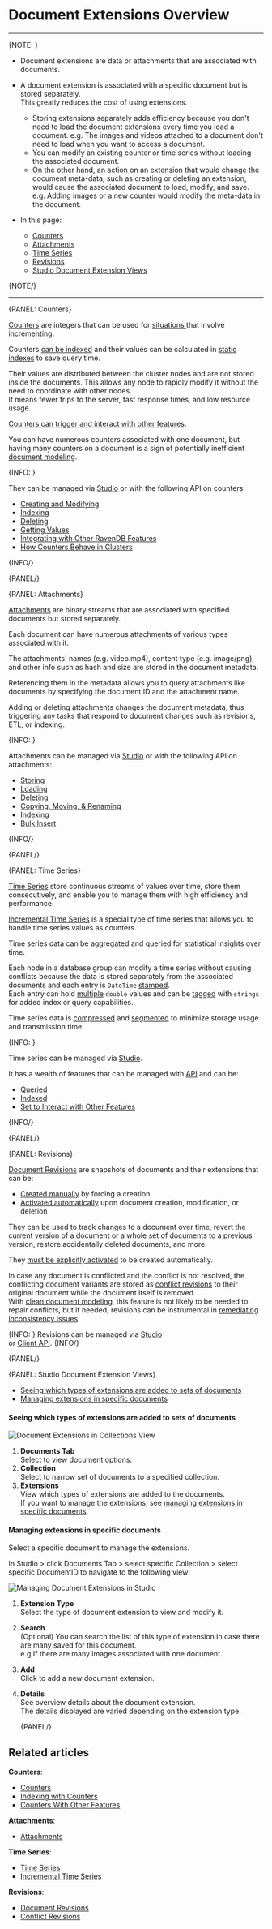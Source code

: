 # Document Extensions Overview
---

{NOTE: }

* Document extensions are data or attachments that are associated with documents.  

* A document extension is associated with a specific document but is stored separately.  
  This greatly reduces the cost of using extensions.  
   * Storing extensions separately adds efficiency because you don't need to load the document extensions 
     every time you load a document. e.g. The images and videos attached to a document don't need to load when you 
     want to access a document.
   * You can modify an existing counter or time series without loading the associated document.  
   * On the other hand, an action on an extension that would change the document meta-data, such as creating 
     or deleting an extension, would cause the associated document to load, modify, and save.  
     e.g. Adding images or a new counter would modify the meta-data in the document.

* In this page:  
  * [Counters](../document-extensions/overview-extensions#counters)  
  * [Attachments](../document-extensions/overview-extensions#attachments)  
  * [Time Series](../document-extensions/overview-extensions#time-series)  
  * [Revisions](../document-extensions/overview-extensions#revisions)  
  * [Studio Document Extension Views](../document-extensions/overview-extensions#studio-document-extension-views)  

{NOTE/}

---

{PANEL: Counters}

[Counters](../document-extensions/counters/overview) are integers that can be used for [situations ](../document-extensions/counters/overview#convenient-counting-mechanism) 
that involve incrementing.  

Counters [can be indexed](../document-extensions/counters/indexing) and their values can be calculated in 
[static indexes](../indexes/creating-and-deploying) 
to save query time. 

Their values are distributed between the cluster nodes and are not stored inside the documents. 
This allows any node to rapidly modify it 
without the need to coordinate with other nodes.  
It means fewer trips to the server, fast response times, and low resource usage.  

[Counters can trigger and interact with other features](../document-extensions/counters/counters-and-other-features#counters-and-other-features).

You can have numerous counters associated with one document, but having many counters on a document is a sign of potentially
inefficient [document modeling](https://ravendb.net/learn/inside-ravendb-book/reader/4.0/3-document-modeling).

{INFO: }

They can be managed via [Studio](../studio/database/document-extensions/counters#counters)
or with the following API on counters:

* [Creating and Modifying](../document-extensions/counters/create-or-modify)
* [Indexing](../document-extensions/counters/indexing)
* [Deleting](../document-extensions/counters/delete)
* [Getting Values](../document-extensions/counters/retrieve-counter-values)
* [Integrating with Other RavenDB Features](../document-extensions/counters/counters-and-other-features)
* [How Counters Behave in Clusters](../document-extensions/counters/counters-in-clusters)

{INFO/}

{PANEL/}


{PANEL: Attachments}

[Attachments](../document-extensions/attachments/what-are-attachments) 
are binary streams that are associated with specified documents but stored separately.  

Each document can have numerous attachments of various types associated with it.  

The attachments' names (e.g. video.mp4), content type (e.g. image/png), and other info such as hash and size 
are stored in the document metadata.  

Referencing them in the metadata allows you to query attachments like documents by specifying
the document ID and the attachment name.  

Adding or deleting attachments changes the document metadata, thus triggering any tasks that respond to document changes
such as revisions, ETL, or indexing.

{INFO: }

Attachments can be managed via [Studio](../studio/database/documents/document-view#document-view---actions)
or with the following API on attachments:

* [Storing](../document-extensions/attachments/storing)
* [Loading](../document-extensions/attachments/loading)
* [Deleting](../document-extensions/attachments/deleting)
* [Copying, Moving, & Renaming](../document-extensions/attachments/copying-moving-renaming)
* [Indexing](../document-extensions/attachments/indexing)
* [Bulk Insert](../document-extensions/attachments/bulk-insert)

{INFO/}

{PANEL/}


{PANEL: Time Series}

[Time Series](../document-extensions/timeseries/overview) store continuous streams of values over time, 
store them consecutively, and enable you to manage them with high efficiency and performance.  

[Incremental Time Series](../document-extensions/timeseries/incremental-time-series/overview) 
is a special type of time series that allows you to handle time series values as counters.

Time series data can be aggregated and queried for statistical insights over time.  

Each node in a database group can modify a time series without causing conflicts because the data is stored 
separately from the associated documents and each entry is `DateTime` [stamped](../document-extensions/timeseries/overview#timestamps).  
Each entry can hold [multiple](../document-extensions/timeseries/overview#values) 
`double` values and can be [tagged](../document-extensions/timeseries/overview#tags) 
with `strings` for added index or query capabilities.  

Time series data is [compressed](../document-extensions/timeseries/design#compression) 
  and [segmented](../document-extensions/timeseries/overview#time-series-segments) 
  to minimize storage usage and transmission time.  

{INFO: }

Time series can be managed via [Studio](../studio/database/document-extensions/time-series).  

It has a wealth of features that can be managed with [API](../document-extensions/timeseries/client-api/overview) and can be:

* [Queried](../document-extensions/timeseries/querying/overview-and-syntax)
* [Indexed](../document-extensions/timeseries/indexing)
* [Set to Interact with Other Features](../document-extensions/timeseries/time-series-and-other-features)

{INFO/}

{PANEL/}


{PANEL: Revisions}

[Document Revisions](../document-extensions/revisions/overview) 
are snapshots of documents and their extensions that can be: 

* [Created manually](../document-extensions/revisions/overview#force-revision-creation) 
  by forcing a creation 
* [Activated automatically](../document-extensions/revisions/overview#defining-a-revisions-configuration) 
  upon document creation, modification, or deletion

They can be used to track changes to a document over time, revert the current version of a document 
or a whole set of documents to a previous version, restore accidentally deleted documents, and more.

They [must be explicitly activated](../document-extensions/revisions/overview#revisions-configuration) 
to be created automatically. 

In case any document is conflicted and the conflict is not resolved, 
the conflicting document variants are stored as [conflict revisions](../document-extensions/revisions/client-api/operations/conflict-revisions-configuration) 
to their original document while the document itself is removed.  
With [clean document modeling](https://ravendb.net/learn/inside-ravendb-book/reader/4.0/3-document-modeling), 
this feature is not likely to be needed to repair conflicts, 
but if needed, revisions can be instrumental in [remediating inconsistency issues](https://ravendb.net/learn/inside-ravendb-book/reader/4.0/6-ravendb-clusters#transaction-atomicity-and-replication). 

{INFO: }
Revisions can be managed via [Studio](../studio/database/document-extensions/revisions)  
or [Client API](../document-extensions/revisions/client-api/overview).
{INFO/}

{PANEL/}


{PANEL: Studio Document Extension Views}

* [Seeing which types of extensions are added to sets of documents](../document-extensions/overview-extensions#seeing-which-types-of-extensions-are-added-to-sets-of-documents)  
* [Managing extensions in specific documents](../document-extensions/overview-extensions#managing-extensions-in-specific-documents)  

#### Seeing which types of extensions are added to sets of documents

![Document Extensions in Collections View](images/extensions-collections-view.png "Document Extensions in Collections View")

1. **Documents Tab**  
   Select to view document options.
2. **Collection**  
   Select to narrow set of documents to a specified collection. 
3. **Extensions**  
   View which types of extensions are added to the documents.  
   If you want to manage the extensions, see [managing extensions in specific documents](../document-extensions/overview-extensions#managing-extensions-in-specific-documents).  

#### Managing extensions in specific documents

Select a specific document to manage the extensions.  

In Studio > click Documents Tab > select specific Collection > select specific DocumentID to navigate to the following view:  

![Managing Document Extensions in Studio](images/extensions-managing-single-doc.png "Managing Document Extensions in Studio")

1. **Extension Type**  
   Select the type of document extension to view and modify it.
2. **Search**  
   (Optional)  You can search the list of this type of extension in case there are many saved for this document.  
   e.g If there are many images associated with one document.
3. **Add**  
   Click to add a new document extension.  
4. **Details**  
   See overview details about the document extension.  
   The details displayed are varied depending on the extension type.  

   {PANEL/}

## Related articles

**Counters**:  

- [Counters](../document-extensions/counters/overview)
- [Indexing with Counters](../document-extensions/counters/indexing)
- [Counters With Other Features](../document-extensions/counters/counters-and-other-features#counters-and-other-features)

**Attachments**:  

- [Attachments](../document-extensions/attachments/what-are-attachments)

**Time Series**:  

- [Time Series](../document-extensions/timeseries/overview)
- [Incremental Time Series](../document-extensions/timeseries/incremental-time-series/overview)

**Revisions**:  

- [Document Revisions](../document-extensions/revisions/overview)
- [Conflict Revisions](../document-extensions/revisions/client-api/operations/conflict-revisions-configuration)

